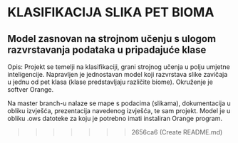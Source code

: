 # KLASIFIKACIJA SLIKA PET BIOMA
## Model zasnovan na strojnom učenju s ulogom razvrstavanja podataka u pripadajuće klase

Opis: Projekt se temelji na klasifikaciji, grani strojnog učenja u polju umjetne inteligencije.
Napravljen je jednostavan model koji razvrstava slike zavičaja u jednu od pet klasa (klase predstavljaju različite biome).
Okruženje je softver Orange.

Na master branch-u nalaze se mape s podacima (slikama), dokumentacija u obliku izvješća, prezentacija navedenog izvješća, te sam projekt. Model je u obliku .ows datoteke za koju je potrebno imati instaliran Orange program.
>>>>>>> 2656ca6 (Create README.md)
